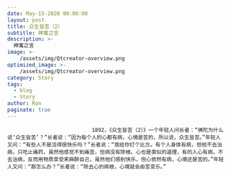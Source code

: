 ```yaml
---
date: May-15-2020 00:00:00
layout: post
title: 众生皆苦（2）
subtitle: 神寓之言
description: >-
  神寓之言
image: >-
    /assets/img/Qtcreator-overview.png
optimized_image: >-
    /assets/img/Qtcreator-overview.png
category: Story
tags:
  - blog
  - Story
author: Ron
paginate: true
---
```


							　　1892，《众生皆苦（2）》一个年轻人问长者：“佛陀为什么说‘众生皆苦’？”长者说：“因为每个人的心都有病，心境是苦的，所以说，众生皆苦。”年轻人又问：“有些人不是活得很快乐吗？”长者说：“我给你打个比方。有个人身体有病，但他不去治病，只吃止痛药，虽然他感觉不到痛苦，但病没有除根。心也是类似的道理，有的人心有病，不去治病，反而用物质享受来麻醉自己，虽然他们感到快乐，但心依然有病，心境还是苦的。”年轻人又问：“那怎么办？”长者说：“除去心的病根，心境就会由苦变乐。”
							
							
						
